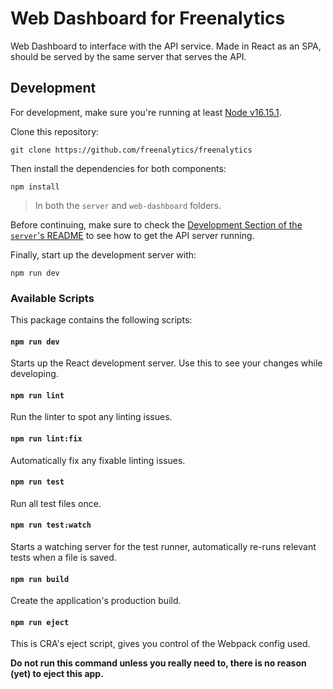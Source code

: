 # Web Dashboard for Freenalytics

Web Dashboard to interface with the API service. Made in React as an SPA, should be served by the same
server that serves the API.

## Development

For development, make sure you're running at least [Node v16.15.1](https://nodejs.org/en/).

Clone this repository:

```text
git clone https://github.com/freenalytics/freenalytics
```

Then install the dependencies for both components:

```text
npm install
```

> In both the `server` and `web-dashboard` folders.

Before continuing, make sure to check the [Development Section of the `server`'s README](https://github.com/freenalytics/freenalytics/tree/master/server#development)
to see how to get the API server running.

Finally, start up the development server with:

```text
npm run dev
```

### Available Scripts

This package contains the following scripts:

#### `npm run dev`

Starts up the React development server. Use this to see your changes while developing.

#### `npm run lint`

Run the linter to spot any linting issues.

#### `npm run lint:fix`

Automatically fix any fixable linting issues.

#### `npm run test`

Run all test files once.

#### `npm run test:watch`

Starts a watching server for the test runner, automatically re-runs relevant tests when a file is saved.

#### `npm run build`

Create the application's production build.

#### `npm run eject`

This is CRA's eject script, gives you control of the Webpack config used.

**Do not run this command unless you really need to, there is no reason (yet) to eject this app.**

